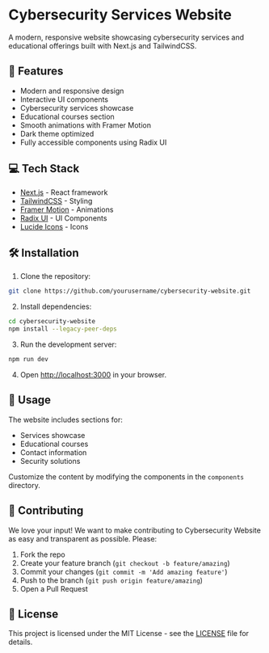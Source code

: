 # Cybersecurity Services Website

A modern, responsive website showcasing cybersecurity services and educational offerings built with Next.js and TailwindCSS.

## 🚀 Features

- Modern and responsive design
- Interactive UI components
- Cybersecurity services showcase
- Educational courses section
- Smooth animations with Framer Motion
- Dark theme optimized
- Fully accessible components using Radix UI

## 💻 Tech Stack

- [Next.js](https://nextjs.org/) - React framework
- [TailwindCSS](https://tailwindcss.com/) - Styling
- [Framer Motion](https://www.framer.com/motion/) - Animations
- [Radix UI](https://www.radix-ui.com/) - UI Components
- [Lucide Icons](https://lucide.dev/) - Icons

## 🛠️ Installation

1. Clone the repository:
```bash
git clone https://github.com/yourusername/cybersecurity-website.git
```

2. Install dependencies:
```bash
cd cybersecurity-website
npm install --legacy-peer-deps
```

3. Run the development server:
```bash
npm run dev
```

4. Open [http://localhost:3000](http://localhost:3000) in your browser.

## 📝 Usage

The website includes sections for:
- Services showcase
- Educational courses
- Contact information
- Security solutions

Customize the content by modifying the components in the `components` directory.

## 🤝 Contributing

We love your input! We want to make contributing to Cybersecurity Website as easy and transparent as possible. Please:

1. Fork the repo
2. Create your feature branch (`git checkout -b feature/amazing`)
3. Commit your changes (`git commit -m 'Add amazing feature'`)
4. Push to the branch (`git push origin feature/amazing`)
5. Open a Pull Request


## 📄 License

This project is licensed under the MIT License - see the [LICENSE](LICENSE) file for details.
